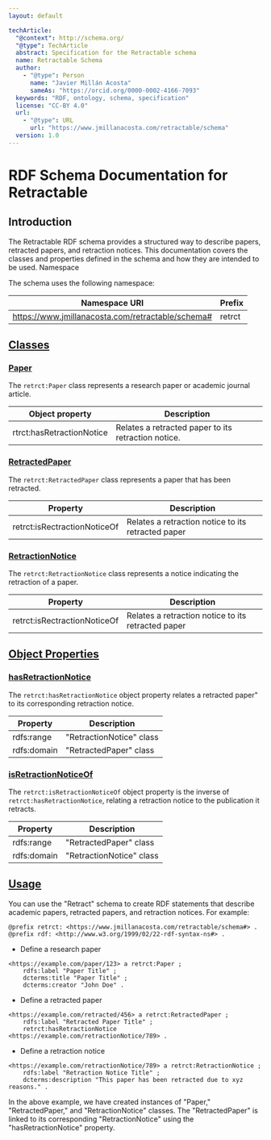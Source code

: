 ```yaml
---
layout: default

techArticle:
  "@context": http://schema.org/
  "@type": TechArticle
  abstract: Specification for the Retractable schema
  name: Retractable Schema
  author:
    - "@type": Person
      name: "Javier Millán Acosta"
      sameAs: "https://orcid.org/0000-0002-4166-7093"
  keywords: "RDF, ontology, schema, specification"
  license: "CC-BY 4.0"
  url:
    - "@type": URL
      url: "https://www.jmillanacosta.com/retractable/schema"
  version: 1.0
---
```



# RDF Schema Documentation for Retractable

## Introduction

The Retractable RDF schema provides a structured way to describe papers, retracted papers, and retraction notices. This documentation covers the classes and properties defined in the schema and how they are intended to be used.
Namespace

The schema uses the following namespace:

| Namespace URI                                 | Prefix   |
|-----------------------------------------------|----------|
| https://www.jmillanacosta.com/retractable/schema# | retrct   |


<h2><a href=#Classes>Classes</a></h2>
<h3><a href=#Paper>Paper </a></h3>

The `retrct:Paper` class represents a research paper or academic journal article.

| Object property           | Description                                                                                                                            |
|--------------------|-----------------------|
| rtrct:hasRetractionNotice         | Relates a retracted paper to its retraction notice.|

<h3><a href=#RetractedPaper>RetractedPaper </a></h3>

The `retrct:RetractedPaper` class represents a paper that has been retracted.

| Property           | Description                                                                                                                            |
|--------------------|----------------------------------------------------------------------------------------------------------------------------------------|
| retrct:isRectractionNoticeOf         | Relates a retraction notice to its retracted paper|

<h3><a href=#RetractionNotice>RetractionNotice </a></h3>

The `retrct:RetractionNotice` class represents a notice indicating the retraction of a paper.

| Property           | Description                                                                                                                            |
|--------------------|----------------------------------------------------------------------------------------------------------------------------------------|
| retrct:isRectractionNoticeOf         | Relates a retraction notice to its retracted paper|




<h2><a href=#ObjectProperties>Object Properties</a></h2>
<h3><a href=#hasRetractionNotice>hasRetractionNotice </a></h3>


The `retrct:hasRetractionNotice` object property relates a retracted paper" to its corresponding retraction notice.

| Property           | Description                                                                                                                       |
|--------------------|-----------------------------------------------------------------------------------------------------------------------------------|
| rdfs:range         | "RetractionNotice" class  |
| rdfs:domain         | "RetractedPaper" class  |


<h3><a href=#isRetractionNoticeOf>isRetractionNoticeOf </a></h3>

The `retrct:isRetractionNoticeOf` object property is the inverse of `retrct:hasRetractionNotice`, relating a retraction notice to the publication it retracts.

| Property           | Description                                                                                                                       |
|--------------------|-----------------------------------------------------------------------------------------------------------------------------------|
| rdfs:range         | "RetractedPaper" class
| rdfs:domain         | "RetractionNotice" class  |

<h2><a href=#Usage>Usage</a></h2>

You can use the "Retract" schema to create RDF statements that describe academic papers, retracted papers, and retraction notices. For example:

```turtle
@prefix retrct: <https://www.jmillanacosta.com/retractable/schema#> .
@prefix rdf: <http://www.w3.org/1999/02/22-rdf-syntax-ns#> .
```

- Define a research paper
```RDF
<https://example.com/paper/123> a retrct:Paper ;
    rdfs:label "Paper Title" ;
    dcterms:title "Paper Title" ;
    dcterms:creator "John Doe" .
```
- Define a retracted paper
```RDF
<https://example.com/retracted/456> a retrct:RetractedPaper ;
    rdfs:label "Retracted Paper Title" ;
    retrct:hasRetractionNotice <https://example.com/retractionNotice/789> .
```

- Define a retraction notice
```RDF
<https://example.com/retractionNotice/789> a retrct:RetractionNotice ;
    rdfs:label "Retraction Notice Title" ;
    dcterms:description "This paper has been retracted due to xyz reasons." .
```
In the above example, we have created instances of "Paper," "RetractedPaper," and "RetractionNotice" classes. The "RetractedPaper" is linked to its corresponding "RetractionNotice" using the "hasRetractionNotice" property.

